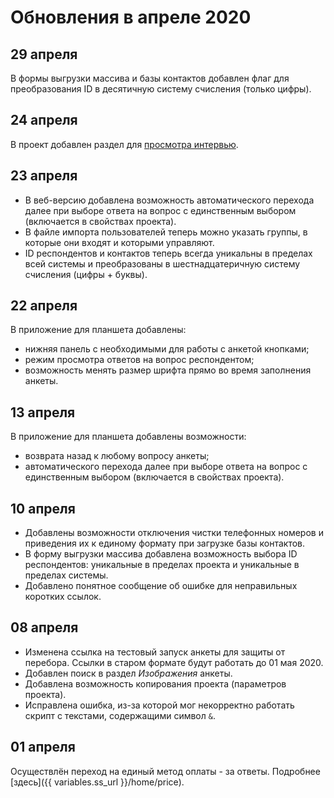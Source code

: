 # Обновления в апреле 2020

## 29 апреля

В формы выгрузки массива и базы контактов добавлен флаг для преобразования ID в десятичную систему счисления (только цифры).

## 24 апреля

В проект добавлен раздел для [просмотра интервью](../help/3009.md).

## 23 апреля

- В веб-версию добавлена возможность автоматического перехода далее при выборе ответа на вопрос с единственным выбором (включается в свойствах проекта).
- В файле импорта пользователей теперь можно указать группы, в которые они входят и которыми управляют.
- ID респондентов и контактов теперь всегда уникальны в пределах всей системы и преобразованы в шестнадцатеричную систему счисления (цифры + буквы).

## 22 апреля

В приложение для планшета добавлены:

- нижняя панель с необходимыми для работы с анкетой кнопками;
- режим просмотра ответов на вопрос респондентом;
- возможность менять размер шрифта прямо во время заполнения анкеты.

## 13 апреля

В приложение для планшета добавлены возможности:

- возврата назад к любому вопросу анкеты;
- автоматического перехода далее при выборе ответа на вопрос с единственным выбором (включается в свойствах проекта).

## 10 апреля

- Добавлены возможности отключения чистки телефонных номеров и приведения их к единому формату при загрузке базы контактов.
- В форму выгрузки массива добавлена возможность выбора ID респондентов: уникальные в пределах проекта и уникальные в пределах системы.
- Добавлено понятное сообщение об ошибке для неправильных коротких ссылок.

## 08 апреля

- Изменена ссылка на тестовый запуск анкеты для защиты от перебора. Ссылки в старом формате будут работать до 01 мая 2020.
- Добавлен поиск в раздел *Изображения* анкеты.
- Добавлена возможность копирования проекта (параметров проекта).
- Исправлена ошибка, из-за которой мог некорректно работать скрипт с текстами, содержащими символ `&`.

## 01 апреля

Осуществлён переход на единый метод оплаты - за ответы. Подробнее [здесь]({{ variables.ss_url }}/home/price).
